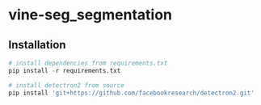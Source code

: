 # vine-seg_segmentation
## Installation
```python
# install dependencies from requirements.txt
pip install -r requirements.txt

# install detectron2 from source
pip install 'git+https://github.com/facebookresearch/detectron2.git'
```

